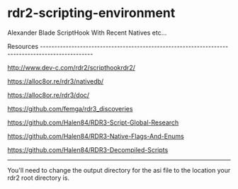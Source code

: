 # rdr2-scripting-environment

Alexander Blade ScriptHook With Recent Natives etc...

Resources ------------------------------------------------------------------------------------------------

http://www.dev-c.com/rdr2/scripthookrdr2/

https://alloc8or.re/rdr3/nativedb/

https://alloc8or.re/rdr3/doc/

https://github.com/femga/rdr3_discoveries

https://github.com/Halen84/RDR3-Script-Global-Research

https://github.com/Halen84/RDR3-Native-Flags-And-Enums

https://github.com/Halen84/RDR3-Decompiled-Scripts

----------------------------------------------------------------------------------------------------------

You'll need to change the output directory for the asi file to the location your rdr2 root directory is.

